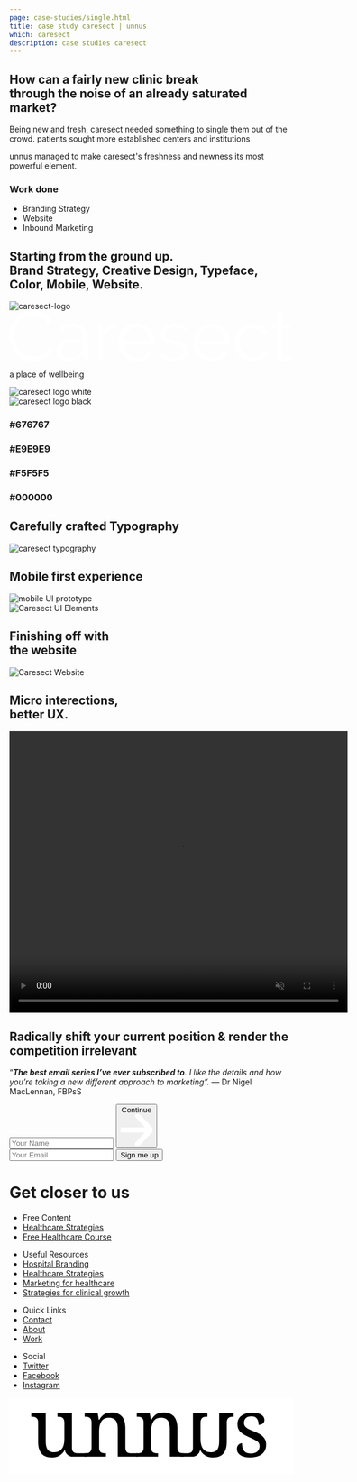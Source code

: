 ```yaml
---
page: case-studies/single.html
title: case study caresect | unnus
which: caresect 
description: case studies caresect  
---
```


 <section class="company-intro">
		<div class="container">
			<div class="company-intro-holder">
				<div class="headline-row">
					<h2 class="light reveal-text">How can a fairly new clinic break <br> through the noise of an already saturated market?</h2>
				</div>
				<div class="text-row reveal-text">
					<p>Being new and fresh, caresect needed something to single them out of the crowd. patients sought more established centers and institutions</p>
					<p>unnus managed to make caresect's freshness and newness its most powerful element.</p>
					<h3 class="light-headline underline">Work done</h3>
					<ul>
						<li>Branding Strategy</li>
						<li>Website</li>
						<li>Inbound Marketing</li>
					</ul>
				</div>
			</div>
		</div>
</section>
<section class="logo-showcase">
	<div class="container">
		<h2 class="light reveal-text">Starting from the ground up.<br> <strong>Brand Strategy, Creative Design, Typeface, Color, Mobile, Website.</strong></h2>
		<div class="showboard">
				<img loading="lazy" class="skew" src="../../work/caresect/caresect-assets/caresect-logo.png" alt="caresect-logo" />
				<svg viewBox="0 0 1212 217" xmlns="http://www.w3.org/2000/svg" fill-rule="evenodd" clip-rule="evenodd" stroke-linejoin="round" stroke-miterlimit="2">
					<g fill="#fff" fill-rule="nonzero">
						<path d="M0 105.884C0 93.122 2.243 80.41 6.73 67.748c4.487-12.662 11.017-23.979 19.591-33.949 8.575-9.97 19.143-18.096 31.706-24.377C70.589 3.141 84.847 0 100.799 0c18.944 0 35.145 4.287 48.605 12.862 13.46 8.574 23.38 19.741 29.761 33.5l-16.451 10.169c-3.389-6.979-7.527-12.861-12.413-17.647-4.885-4.786-10.119-8.674-15.703-11.665-5.583-2.991-11.366-5.135-17.348-6.431-5.982-1.296-11.864-1.944-17.647-1.944-12.762 0-24.029 2.592-33.799 7.777-9.771 5.184-17.997 11.964-24.677 20.339-6.68 8.375-11.715 17.797-15.105 28.266-3.39 10.468-5.084 21.087-5.084 31.854 0 11.765 2.043 23.032 6.131 33.8 4.088 10.767 9.671 20.289 16.75 28.564 7.079 8.276 15.454 14.856 25.125 19.741 9.671 4.886 20.19 7.329 31.556 7.329 5.982 0 12.114-.748 18.395-2.244 6.281-1.495 12.363-3.888 18.246-7.178 5.882-3.291 11.316-7.378 16.301-12.264 4.985-4.885 9.173-10.817 12.563-17.797l17.348 8.974a64.946 64.946 0 01-14.357 21.087 94.406 94.406 0 01-20.639 15.404 102.842 102.842 0 01-24.078 9.571c-8.475 2.194-16.8 3.29-24.975 3.29-14.557 0-27.917-3.19-40.081-9.571-12.163-6.381-22.632-14.706-31.406-24.976-8.774-10.269-15.603-21.934-20.489-34.995C2.443 132.754 0 119.444 0 105.884zM254.241 216.554c-7.378 0-14.207-1.247-20.489-3.739-6.281-2.493-11.764-5.932-16.45-10.319a46.653 46.653 0 01-10.918-15.404c-2.592-5.883-3.888-12.214-3.888-18.994 0-6.779 1.595-13.061 4.785-18.843 3.191-5.783 7.677-10.768 13.46-14.956 5.783-4.187 12.662-7.428 20.639-9.721 7.976-2.293 16.75-3.44 26.321-3.44 7.976 0 16.052.698 24.228 2.094 8.175 1.396 15.454 3.39 21.835 5.982v-14.058c0-13.759-3.889-24.676-11.666-32.752-7.776-8.076-18.544-12.114-32.303-12.114-7.976 0-16.152 1.595-24.527 4.786-8.375 3.19-16.85 7.777-25.424 13.759l-7.179-13.46c20.14-13.559 39.682-20.339 58.625-20.339 19.542 0 34.896 5.483 46.063 16.451 11.167 10.967 16.75 26.122 16.75 45.464v70.29c0 5.584 2.492 8.375 7.478 8.375v17.947c-3.39.598-5.983.897-7.777.897-5.185 0-9.223-1.296-12.114-3.888-2.891-2.593-4.437-6.182-4.636-10.768l-.598-12.264c-7.179 9.372-16.202 16.551-27.07 21.536-10.867 4.985-22.582 7.478-35.145 7.478zM259.027 201c10.568 0 20.289-1.994 29.163-5.982 8.873-3.988 15.603-9.272 20.19-15.853 1.794-1.794 3.14-3.739 4.038-5.832.897-2.094 1.346-4.038 1.346-5.833v-25.424a124.72 124.72 0 00-21.087-5.982A118.045 118.045 0 00270.393 134c-14.357 0-26.022 2.991-34.995 8.973-8.974 5.982-13.46 13.859-13.46 23.63 0 4.786.947 9.272 2.841 13.46 1.895 4.187 4.487 7.826 7.777 10.917s7.228 5.534 11.815 7.328c4.586 1.795 9.471 2.692 14.656 2.692zM455.84 75.674c-13.759.399-25.724 4.188-35.893 11.366-10.17 7.179-17.348 17.049-21.536 29.612v96.911h-20.339V57.728h19.143v37.388c5.782-11.964 13.559-21.336 23.33-28.116 9.771-6.78 20.24-10.17 31.406-10.17 1.595 0 2.892.1 3.889.3v18.544zM542.581 216.554c-11.366 0-21.785-2.144-31.257-6.431-9.472-4.287-17.697-10.17-24.676-17.647-6.979-7.478-12.413-16.102-16.302-25.873-3.888-9.771-5.832-20.24-5.832-31.406 0-10.968 1.944-21.287 5.832-30.958 3.889-9.671 9.273-18.146 16.152-25.424 6.88-7.278 15.105-13.061 24.676-17.348 9.572-4.288 19.941-6.431 31.108-6.431 11.366 0 21.785 2.143 31.256 6.431 9.472 4.287 17.598 10.119 24.378 17.497 6.779 7.378 12.064 15.853 15.852 25.424 3.789 9.572 5.683 19.742 5.683 30.509v4.786c0 1.595-.099 2.692-.299 3.29H485.75c.599 8.375 2.543 16.102 5.833 23.181 3.29 7.079 7.528 13.211 12.712 18.395 5.185 5.185 11.117 9.223 17.797 12.114S535.901 201 543.478 201c4.985 0 9.97-.698 14.955-2.094 4.986-1.395 9.572-3.29 13.759-5.683a51.128 51.128 0 0011.366-8.823c3.39-3.49 5.983-7.328 7.777-11.516l17.648 4.786c-2.393 5.783-5.783 11.017-10.17 15.703s-9.472 8.774-15.255 12.263c-5.782 3.49-12.163 6.182-19.142 8.076-6.98 1.895-14.258 2.842-21.835 2.842zm57.428-89.134c-.598-8.375-2.542-16.003-5.832-22.882-3.29-6.879-7.478-12.812-12.563-17.797-5.085-4.985-10.967-8.873-17.647-11.665-6.68-2.792-13.809-4.188-21.386-4.188-7.578 0-14.756 1.396-21.536 4.188-6.78 2.792-12.712 6.68-17.797 11.665-5.085 4.985-9.172 10.967-12.263 17.947-3.091 6.979-4.936 14.556-5.534 22.732h114.558zM702.603 216.554c-12.163 0-24.028-1.994-35.594-5.982-11.565-3.989-21.535-9.771-29.91-17.349l9.272-13.759c8.774 7.179 17.697 12.563 26.77 16.152 9.073 3.59 18.794 5.384 29.163 5.384 12.563 0 22.583-2.542 30.06-7.627 7.478-5.085 11.217-12.313 11.217-21.685 0-4.387-.997-8.026-2.991-10.918-1.994-2.891-4.935-5.434-8.824-7.627-3.888-2.193-8.774-4.138-14.656-5.833-5.883-1.695-12.712-3.439-20.489-5.234-8.973-2.193-16.75-4.387-23.33-6.58-6.581-2.194-12.014-4.686-16.302-7.478-4.287-2.792-7.477-6.231-9.571-10.319-2.094-4.088-3.141-9.223-3.141-15.404 0-7.777 1.546-14.657 4.636-20.639 3.091-5.982 7.279-10.917 12.563-14.806 5.284-3.888 11.466-6.829 18.545-8.823 7.078-1.994 14.606-2.991 22.582-2.991 11.965 0 22.832 1.944 32.603 5.832 9.771 3.889 17.647 9.023 23.629 15.404l-9.87 11.965c-5.783-5.982-12.812-10.469-21.087-13.46-8.276-2.991-16.9-4.487-25.873-4.487-5.384 0-10.369.549-14.955 1.645-4.587 1.097-8.625 2.842-12.114 5.235-3.49 2.393-6.232 5.433-8.226 9.122-1.994 3.689-2.991 8.027-2.991 13.012 0 4.187.698 7.577 2.094 10.169 1.396 2.593 3.689 4.836 6.879 6.73 3.191 1.895 7.229 3.59 12.114 5.085 4.886 1.496 10.818 3.041 17.797 4.636 9.97 2.393 18.744 4.786 26.322 7.179 7.577 2.393 13.908 5.184 18.993 8.375 5.085 3.19 8.923 7.079 11.516 11.665 2.592 4.586 3.888 10.17 3.888 16.75 0 14.357-5.484 25.723-16.451 34.098s-25.723 12.563-44.268 12.563zM863.822 216.554c-11.366 0-21.785-2.144-31.257-6.431-9.471-4.287-17.697-10.17-24.676-17.647-6.979-7.478-12.413-16.102-16.301-25.873-3.889-9.771-5.833-20.24-5.833-31.406 0-10.968 1.944-21.287 5.833-30.958 3.888-9.671 9.272-18.146 16.151-25.424 6.88-7.278 15.105-13.061 24.677-17.348 9.571-4.288 19.94-6.431 31.107-6.431 11.366 0 21.785 2.143 31.257 6.431 9.471 4.287 17.597 10.119 24.377 17.497 6.78 7.378 12.064 15.853 15.853 25.424 3.788 9.572 5.683 19.742 5.683 30.509v4.786c0 1.595-.1 2.692-.299 3.29H806.992c.598 8.375 2.542 16.102 5.832 23.181 3.29 7.079 7.528 13.211 12.712 18.395 5.185 5.185 11.117 9.223 17.797 12.114S857.142 201 864.719 201c4.986 0 9.971-.698 14.956-2.094 4.985-1.395 9.571-3.29 13.759-5.683A51.174 51.174 0 00904.8 184.4c3.39-3.49 5.982-7.328 7.777-11.516l17.647 4.786c-2.393 5.783-5.783 11.017-10.17 15.703s-9.471 8.774-15.254 12.263c-5.783 3.49-12.164 6.182-19.143 8.076-6.979 1.895-14.258 2.842-21.835 2.842zm57.429-89.134c-.599-8.375-2.543-16.003-5.833-22.882-3.29-6.879-7.478-12.812-12.562-17.797-5.085-4.985-10.968-8.873-17.648-11.665s-13.809-4.188-21.386-4.188-14.756 1.396-21.536 4.188c-6.779 2.792-12.712 6.68-17.797 11.665-5.084 4.985-9.172 10.967-12.263 17.947-3.091 6.979-4.935 14.556-5.533 22.732h114.558zM961.331 135.197c0-10.968 1.894-21.337 5.683-31.108 3.789-9.77 9.123-18.295 16.002-25.573 6.88-7.279 15.105-13.011 24.677-17.199 9.571-4.187 20.14-6.281 31.705-6.281 14.756 0 27.618 3.34 38.585 10.02 10.967 6.68 19.243 15.703 24.826 27.069l-19.741 6.281c-4.387-7.976-10.519-14.207-18.395-18.694-7.877-4.486-16.601-6.73-26.172-6.73-7.976 0-15.404 1.595-22.284 4.786-6.879 3.19-12.861 7.527-17.946 13.011-5.085 5.484-9.073 12.014-11.964 19.592-2.892 7.577-4.337 15.852-4.337 24.826 0 8.773 1.495 17.049 4.486 24.825 2.991 7.777 7.079 14.507 12.264 20.19 5.184 5.683 11.216 10.17 18.096 13.46 6.879 3.29 14.207 4.935 21.984 4.935 4.985 0 9.92-.698 14.806-2.093 4.885-1.396 9.422-3.34 13.609-5.833 4.188-2.493 7.777-5.334 10.768-8.525 2.991-3.19 5.085-6.58 6.281-10.169l20.04 5.982c-2.193 5.583-5.384 10.718-9.571 15.404-4.188 4.686-9.123 8.774-14.806 12.263-5.683 3.49-11.964 6.182-18.844 8.076-6.879 1.895-14.008 2.842-21.386 2.842-11.366 0-21.835-2.144-31.406-6.431-9.571-4.287-17.847-10.17-24.826-17.647-6.979-7.478-12.413-16.102-16.301-25.873-3.889-9.771-5.833-20.24-5.833-31.406zM1211.09 206.085c-1.197.598-2.941 1.396-5.235 2.393-2.293.997-4.935 1.994-7.926 2.991-2.991.997-6.381 1.894-10.17 2.692-3.788.797-7.776 1.196-11.964 1.196-4.387 0-8.574-.598-12.562-1.794-3.989-1.197-7.478-3.041-10.469-5.534-2.991-2.492-5.384-5.633-7.179-9.422-1.794-3.788-2.692-8.175-2.692-13.16V73.88h-21.535V57.728h21.535V5.085h20.34v52.643h35.892V73.88h-35.892v105.884c.398 5.782 2.442 10.02 6.131 12.712s7.927 4.038 12.712 4.038c5.783 0 10.868-.948 15.255-2.842 4.387-1.894 7.178-3.24 8.375-4.038l5.384 16.451z"/>
					</g>
				</svg>	
				<p class="p-black">a place of wellbeing</p>		
		</div>
		<div class="logo-variations">
				<div class="reveal-image-container">
					<div class="logo-black reveal-image">
						<img loading="lazy"  src="../../work/caresect/caresect-assets/caresect-logo-b.png" alt="caresect logo white" />
					</div>					
				</div>
				<div class="reveal-image-container">
					<div class="white-black reveal-image">
						<img loading="lazy"  src="../../work/caresect/caresect-assets/caresect-logo.png" alt="caresect logo black" />
					</div>
				</div>
		</div>
	</div>	
</section>


<section class="color-schemes">
	<div class="container">
		<div class="color-holder">
			<div class="colors">
				<h3 class="reveal-text">#676767</h3>
			</div>
			<div class="colors">
				<h3 class="reveal-text">#E9E9E9</h3>
			</div>
			<div class="colors">
				<h3 class="reveal-text">#F5F5F5</h3>
			</div>
			<div class="colors">
				<h3 class="reveal-text">#000000</h3>
			</div>			
		</div>
	</div>
</section>

<section class="typography-section">
	<div class="container">
		<h2 class="light reveal-text">Carefully crafted Typography</h2>
		<div class="reveal-image-container">
			<div class="reveal-image">
					<img loading="lazy" class="skew" src="../../work/caresect/caresect-assets/typography.png" alt="caresect typography" />
			</div>
		</div>
	</div>
</section>

<section class="mobile-section">
	<div class="container">
		<h2 class="light reveal-text">Mobile first experience</h2>

<div class="reveal-image-container">
	<div class="reveal-image">
		<img loading="lazy" class="skew"  src="../../work/caresect/caresect-assets/prototype.jpg" alt="mobile UI prototype" />
	</div>
</div>

<div class="reveal-image-container">
	<div class="reveal-image">
	<img loading="lazy" class="skew" src="../../work/caresect/caresect-assets/UI.jpg" alt="Caresect UI Elements" />
	</div>
</div>


</div>
</section>

<div class="website-section">
	<div class="container">
		<h2 class="light reveal-text">Finishing off with <br>the website</h2>
		<img loading="lazy"  src="../../work/caresect/caresect-assets/website.jpg" alt="Caresect Website" />
	</div>
</div>

<div class="animation-section">
	<div class="container">
		<h2 class="light reveal-text">Micro interections,<br>better UX.</h2>
		<video width="600" height="500" playsinline loop preload autoplay muted>
		  <source src="../../work/caresect/website-animation.webm" type="video/webm">
 		  <source src="../../work/caresect/map.ogg" type="video/ogg">
	  	 Your browser does not support the html5 media player.
		</video>				
	</div>
</div>



<footer>
	<div class="container">
		<div class="footer-opt-in">
				<h2>Radically shift your current position & render the competition irrelevant</h2>
				<p>“<em><strong>The best email series I’ve ever subscribed to</strong>. I like the details and how you’re taking a new different approach to marketing”.</em> — Dr Nigel MacLennan, FBPsS</p>		
<!-- multi step -->

<form method="post" accept-charset="UTF-8" action="https://www.aweber.com/scripts/addlead.pl" class="form-container form-container-footer initial-active-area af-form-wrapper">
<div class="steps-wrapper">
<div class="question-submission af-body af-standards" id="af-body-812149649">
<div class="submission first-step home-header-form">
 <input required="required" placeholder="Your Name" id="awf_field-108467594"  type="text" name="name" class="text input-s" value=""  onfocus=" if (this.value == '') { this.value = ''; }" onblur="if (this.value == '') { this.value='';} " tabindex="500" />

  <button class="first next btn-s btn-4">
  	Continue <svg viewBox="0 0 59 58" xmlns="http://www.w3.org/2000/svg" fill-rule="evenodd" clip-rule="evenodd" stroke-linecap="round" stroke-linejoin="round" stroke-miterlimit="1.5"><g fill="none" stroke="#fff" stroke-width="9.38"><path d="M2.688 28.863h50.054M31.231 2.688l24.576 26.175-24.576 26.175"/></g></svg>
  </button>
</div>
      <div class="submission second-step">
  <input required="required" placeholder="Your Email" class="text tags input-s" id="awf_field-108467595" type="email" name="email" value="" tabindex="501" onfocus=" if (this.value == '') { this.value = ''; }" onblur="if (this.value == '') { this.value='';} " />
        <button class="second next btn-s">Sign me up</button>
      </div>


</div>
</div>	
<div style="display: none;">
<input type="hidden" name="meta_web_form_id" value="812149649" />
<input type="hidden" name="meta_split_id" value="" />
<input type="hidden" name="listname" value="awlist5746932" />
<input type="hidden" name="redirect" value="https://www.unnus.com/private/acknowledgment" id="redirect_8446ff3eca1bc3243a231d877a368cc9" />

<input type="hidden" name="meta_adtracking" value="" />
<input type="hidden" name="meta_message" value="1" />
<input type="hidden" name="meta_required" value="name,email" />
<input type="hidden" name="meta_forward_vars" value="1" />
<input type="hidden" name="meta_tooltip" value="" />
</div>
</form>

<!-- multi step -->

</div>

</div>
<div class="footer-black">
<h1>Get closer to us</h1>
				<div class="lists-holder">
						<ul>
							<li>Free Content</li>
							<li><a href="/medical/">Healthcare Strategies</a></li>
							<li><a href="/healthcare-branding/">Free Healthcare Course</a></li>
						</ul>
						<ul>
							<li>Useful Resources</li>
							<li><a href="/medical/hospital-branding/">Hospital Branding</a></li>
							<li><a href="/medical/">Healthcare Strategies</a></li>
							<li><a href="#">Marketing for healthcare</a></li>
							<li><a href="#">Strategies for clinical growth</a></li>
						</ul>
						<ul>
							<li>Quick Links</li>
							<li><a href="/contact/">Contact</a></li>
							<li><a href="/manifesto/">About</a></li>
							<li><a href="/case-studies/">Work</a></li>
						</ul>
						<ul>
							<li>Social</li>
							<li><a target="_blank" href="#">Twitter</a></li>
							<li><a target="_blank" href="#">Facebook</a></li>
							<li><a target="_blank" href="#">Instagram</a></li>
						</ul>
				</div>

<p style="text-align:center;">
<svg viewBox="0 0 2252 606" xmlns="http://www.w3.org/2000/svg" fill-rule="evenodd" clip-rule="evenodd" stroke-linejoin="round" stroke-miterlimit="2"><path fill="#fff" d="M0 0h2251.77v605.746H0z"/><g fill-rule="nonzero"><path d="M495.362 398.449c0 9.377 1.406 16.931 4.219 22.661 2.813 5.73 6.616 10.054 11.409 12.971 4.792 2.917 10.366 4.845 16.722 5.782 6.355.938 13.075 1.407 20.159 1.407h64.437v26.88H500.726c-30.302 0-56.134-21.97-60.998-51.879l-.001-.006h-3.126c-6.46 12.086-13.596 21.879-21.41 29.381-7.814 7.501-16.097 13.388-24.849 17.659a98.51 98.51 0 01-27.505 8.752c-9.585 1.563-19.587 2.344-30.005 2.344-16.878 0-31.881-2.396-45.008-7.189-13.128-4.792-24.172-12.294-33.132-22.504-8.96-10.21-15.784-23.233-20.472-39.07-4.688-15.836-7.033-34.694-7.033-56.573V195.6c0-9.377-1.406-16.931-4.219-22.661-2.813-5.73-6.616-10.158-11.408-13.284-4.793-3.125-10.367-5.209-16.722-6.251-6.356-1.042-13.076-1.562-20.16-1.562h-1.876v-26.88h114.709V345.94c0 13.961 1.094 26.359 3.282 37.194 2.188 10.835 5.834 20.004 10.939 27.505 5.105 7.502 11.982 13.18 20.629 17.035 8.648 3.855 19.431 5.782 32.35 5.782 14.169 0 26.307-2.501 36.413-7.501 10.106-5.001 18.441-12.034 25.004-21.098 6.564-9.064 11.409-19.952 14.534-32.662 3.126-12.711 4.689-26.776 4.689-42.196V198.1c0-10.002-1.407-18.076-4.22-24.223-2.813-6.147-6.563-10.835-11.252-14.065-4.688-3.23-10.21-5.366-16.565-6.408-6.356-1.042-13.18-1.562-20.473-1.562h-1.875v-26.88h114.396v273.487z"/><path d="M765.351 441.27v26.88H593.132v-26.88h5.314c7.293 0 14.117-.521 20.472-1.563 6.356-1.042 11.877-3.178 16.566-6.407 4.688-3.23 8.439-7.866 11.252-13.909 2.813-6.043 4.219-14.065 4.219-24.067V195.6c0-9.377-1.406-16.931-4.219-22.661-2.813-5.73-6.616-10.158-11.408-13.284-4.793-3.125-10.367-5.209-16.722-6.251-6.356-1.042-13.076-1.562-20.16-1.562h-1.876v-26.88h103.457l8.439 51.884h3.126c6.667-11.877 13.7-21.618 21.097-29.224 7.397-7.606 15.211-13.544 23.442-17.816 8.231-4.271 16.982-7.189 26.255-8.751 9.272-1.563 19.014-2.345 29.224-2.345 16.878 0 31.933 2.449 45.165 7.346 13.231 4.896 24.483 12.398 33.756 22.504 9.272 10.106 16.357 23.077 21.254 38.913 4.896 15.836 7.345 34.694 7.345 56.573v151.278c0 10.002 1.198 18.024 3.594 24.067 2.397 6.043 5.783 10.679 10.158 13.909 4.376 3.229 9.585 5.365 15.628 6.407 6.043 1.042 12.607 1.563 19.691 1.563h50.765v26.88h-160.16V247.172c0-13.961-1.25-26.359-3.75-37.195-2.501-10.835-6.512-20.003-12.034-27.505-5.522-7.501-12.763-13.179-21.723-17.034-8.96-3.855-19.899-5.783-32.818-5.783-14.586 0-26.828 2.813-36.726 8.44-9.897 5.626-17.868 13.231-23.91 22.816-6.043 9.585-10.367 20.629-12.972 33.131-2.604 12.503-3.907 25.63-3.907 39.383v135.024c0 9.377 1.407 16.931 4.22 22.661 2.813 5.73 6.616 10.054 11.408 12.971 4.793 2.917 10.367 4.845 16.722 5.782 6.356.938 13.076 1.407 20.16 1.407h1.875z"/><path d="M1178.24 441.27v26.88h-172.219v-26.88h5.313c7.293 0 14.118-.521 20.473-1.563 6.355-1.042 11.877-3.178 16.565-6.407 4.689-3.23 8.439-7.866 11.252-13.909 2.813-6.043 4.22-14.065 4.22-24.067V195.6c0-9.377-1.407-16.931-4.22-22.661-2.813-5.73-6.615-10.158-11.408-13.284-4.792-3.125-10.366-5.209-16.722-6.251-6.355-1.042-13.075-1.562-20.16-1.562h-1.875v-26.88h103.457l8.439 51.884h3.125c6.668-11.877 13.701-21.618 21.098-29.224 7.397-7.606 15.211-13.544 23.442-17.816 8.23-4.271 16.982-7.189 26.254-8.751 9.273-1.563 19.014-2.345 29.225-2.345 16.878 0 31.933 2.449 45.164 7.346 13.232 4.896 24.484 12.398 33.756 22.504 9.273 10.106 16.358 23.077 21.254 38.913 4.897 15.836 7.345 34.694 7.345 56.573v151.278c0 10.002 1.199 18.024 3.595 24.067 2.396 6.043 5.782 10.679 10.158 13.909 4.376 3.229 9.585 5.365 15.628 6.407 6.043 1.042 12.606 1.563 19.691 1.563h2.188v26.88h-111.583V247.172c0-13.961-1.25-26.359-3.751-37.195-2.5-10.835-6.512-20.003-12.033-27.505-5.522-7.501-12.763-13.179-21.723-17.034-8.96-3.855-19.9-5.783-32.819-5.783-14.586 0-26.828 2.813-36.725 8.44-9.898 5.626-17.868 13.231-23.911 22.816-6.043 9.585-10.366 20.629-12.971 33.131-2.605 12.503-3.907 25.63-3.907 39.383v135.024c0 9.377 1.407 16.931 4.22 22.661 2.813 5.73 6.615 10.054 11.408 12.971 4.792 2.917 10.366 4.845 16.722 5.782 6.355.938 13.075 1.407 20.16 1.407h1.875z"/><path d="M1455.23 398.449c0 9.377-1.406 16.931-4.219 22.661-2.813 5.73-6.616 10.054-11.409 12.971-4.792 2.917-10.366 4.845-16.721 5.782-6.356.938-13.076 1.407-20.16 1.407h-46.154v26.88h93.299c30.302 0 56.134-21.97 60.999-51.879l.001-.006h3.125c6.46 12.086 13.596 21.879 21.41 29.381 7.814 7.501 16.097 13.388 24.849 17.659a98.51 98.51 0 0027.505 8.752c9.585 1.563 19.587 2.344 30.005 2.344 16.878 0 31.881-2.396 45.009-7.189 13.127-4.792 24.171-12.294 33.131-22.504s15.784-23.233 20.472-39.07c4.689-15.836 7.033-34.694 7.033-56.573V195.6c0-9.377 1.406-16.931 4.219-22.661 2.813-5.73 6.616-10.158 11.409-13.284 4.792-3.125 10.366-5.209 16.721-6.251 6.356-1.042 13.076-1.562 20.16-1.562h1.876v-26.88h-114.709V345.94c0 13.961-1.094 26.359-3.282 37.194-2.188 10.835-5.834 20.004-10.939 27.505-5.105 7.502-11.982 13.18-20.629 17.035-8.647 3.855-19.431 5.782-32.35 5.782-14.169 0-26.307-2.501-36.413-7.501-10.106-5.001-18.441-12.034-25.004-21.098-6.564-9.064-11.409-19.952-14.534-32.662-3.126-12.711-4.689-26.776-4.689-42.196V198.1c0-10.002 1.407-18.076 4.22-24.223 2.813-6.147 6.564-10.835 11.252-14.065 4.688-3.23 10.21-5.366 16.566-6.408 6.355-1.042 13.179-1.562 20.472-1.562h1.875v-26.88H1455.23v273.487zM1909.18 474.401c-16.045 0-30.579-1.407-43.602-4.22-13.023-2.813-24.119-7.084-33.287-12.814-9.168-5.731-16.253-12.815-21.254-21.254-5.001-8.439-7.501-18.285-7.501-29.537 0-8.543 1.406-15.68 4.219-21.41 2.813-5.73 6.251-10.263 10.315-13.596 4.063-3.334 8.439-5.679 13.127-7.033 4.688-1.354 8.908-2.032 12.659-2.032 0 11.252 1.146 21.775 3.438 31.569 2.292 9.793 6.147 18.388 11.564 25.786 5.418 7.397 12.555 13.231 21.41 17.503 8.856 4.272 19.744 6.407 32.663 6.407 11.46 0 21.566-1.406 30.318-4.219 8.751-2.813 16.097-6.772 22.035-11.877 5.939-5.105 10.471-11.252 13.596-18.441 3.126-7.189 4.689-15.055 4.689-23.598 0-7.919-1.198-14.743-3.595-20.473-2.396-5.73-6.563-11.096-12.502-16.097-5.939-5.001-14.013-10.106-24.223-15.315-10.21-5.209-23.025-11.148-38.445-17.816-16.461-7.293-30.787-14.325-42.976-21.097-12.19-6.772-22.244-14.118-30.162-22.036-7.918-7.918-13.857-16.93-17.816-27.036-3.959-10.106-5.939-22.139-5.939-36.1 0-14.586 2.865-27.505 8.596-38.757 5.73-11.253 13.909-20.681 24.535-28.287 10.627-7.605 23.338-13.388 38.133-17.347 14.794-3.959 31.255-5.938 49.384-5.938 15.211 0 28.651 1.562 40.32 4.688 11.668 3.125 21.462 7.345 29.38 12.658 7.918 5.314 13.857 11.565 17.816 18.754 3.959 7.189 5.938 14.742 5.938 22.66 0 11.669-4.011 20.994-12.033 27.974-8.022 6.981-19.431 10.471-34.225 10.471 0-21.462-4.428-38.132-13.284-50.009-8.856-11.877-22.764-17.816-41.726-17.816-10.836 0-20.108 1.25-27.818 3.751-7.71 2.5-14.013 6.042-18.91 10.627-4.896 4.584-8.491 10.001-10.783 16.253-2.292 6.251-3.438 13.127-3.438 20.628 0 8.127 1.459 15.159 4.376 21.098 2.917 5.939 7.553 11.408 13.909 16.409 6.355 5.001 14.586 9.846 24.692 14.534 10.106 4.689 22.243 9.95 36.413 15.784 16.878 7.085 31.36 14.066 43.445 20.942 12.086 6.876 22.035 14.377 29.849 22.504 7.814 8.126 13.597 17.295 17.347 27.505 3.751 10.21 5.626 21.983 5.626 35.319 0 16.67-3.021 31.256-9.064 43.758-6.043 12.502-14.586 22.973-25.63 31.412-11.043 8.439-24.327 14.742-39.851 18.91-15.523 4.167-32.766 6.251-51.728 6.251z"/></g></svg></p>
<p style="color:#FFF;padding:0;transform:translateY(-30px);text-align:center;margin:0 auto">© 2019 — Today | unnus™ All rights reserved.</p>

</div>
</footer>
